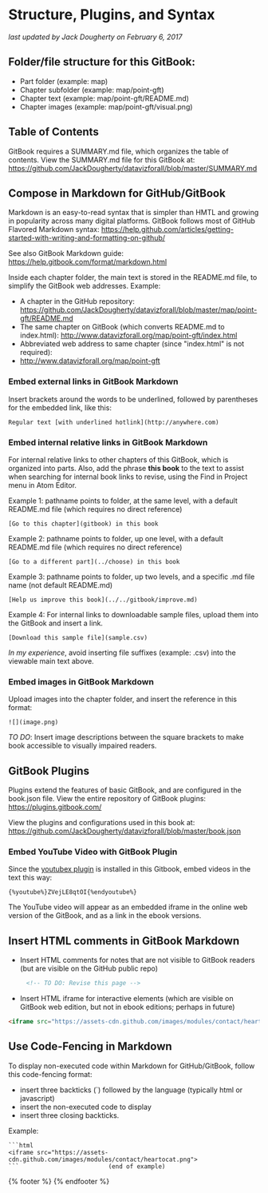# Structure, Plugins, and Syntax
*last updated by Jack Dougherty on February 6, 2017*

<!-- toc -->

## Folder/file structure for this GitBook:
- Part folder (example: map)
- Chapter subfolder (example: map/point-gft)
- Chapter text (example: map/point-gft/README.md)
- Chapter images (example: map/point-gft/visual.png)

## Table of Contents
GitBook requires a SUMMARY.md file, which organizes the table of contents. View the SUMMARY.md file for this GitBook at: https://github.com/JackDougherty/datavizforall/blob/master/SUMMARY.md

## Compose in Markdown for GitHub/GitBook
Markdown is an easy-to-read syntax that is simpler than HMTL and growing in popularity across many digital platforms. GitBook follows most of GitHub Flavored Markdown syntax: https://help.github.com/articles/getting-started-with-writing-and-formatting-on-github/

See also GitBook Markdown guide: https://help.gitbook.com/format/markdown.html

Inside each chapter folder, the main text is stored in the README.md file, to simplify the GitBook web addresses. Example:
- A chapter in the GitHub repository: https://github.com/JackDougherty/datavizforall/blob/master/map/point-gft/README.md
- The same chapter on GitBook (which converts README.md to index.html): http://www.datavizforall.org/map/point-gft/index.html
- Abbreviated web address to same chapter (since "index.html" is not required):
- http://www.datavizforall.org/map/point-gft


### Embed external links in GitBook Markdown
Insert brackets around the words to be underlined, followed by parentheses for the embedded link, like this:

```
Regular text [with underlined hotlink](http://anywhere.com)
```

### Embed internal relative links in GitBook Markdown

For internal relative links to other chapters of this GitBook, which is organized into parts. Also, add the phrase **this book** to the text to assist when searching for internal book links to revise, using the Find in Project menu in Atom Editor.

Example 1: pathname points to folder, at the same level, with a default README.md file (which requires no direct reference)

```
[Go to this chapter](gitbook) in this book
```

Example 2: pathname points to folder, up one level, with a default README.md file (which requires no direct reference)

```
[Go to a different part](../choose) in this book
```

Example 3: pathname points to folder, up two levels, and a specific .md file name (not default README.md)

```
[Help us improve this book](../../gitbook/improve.md)
```

Example 4: For internal links to downloadable sample files, upload them into the GitBook and insert a link.

```
[Download this sample file](sample.csv)
```

*In my experience*, avoid inserting file suffixes (example: .csv) into the viewable main text above.

### Embed images in GitBook Markdown
Upload images into the chapter folder, and insert the reference in this format:

```
![](image.png)
```

*TO DO*: Insert image descriptions between the square brackets to make book accessible to visually impaired readers.

## GitBook Plugins
Plugins extend the features of basic GitBook, and are configured in the book.json file. View the entire repository of GitBook plugins: https://plugins.gitbook.com/

View the plugins and configurations used in this book at: https://github.com/JackDougherty/datavizforall/blob/master/book.json

### Embed YouTube Video with GitBook Plugin
Since the [youtubex plugin](https://plugins.gitbook.com/plugin/youtubex) is installed in this Gitbook, embed videos in the text this way:

```
{%youtube%}ZVejLE8qtOI{%endyoutube%}
```
The YouTube video will appear as an embedded iframe in the online web version of the GitBook, and as a link in the ebook versions.


## Insert HTML comments in GitBook Markdown
- Insert HTML comments for notes that are not visible to GitBook readers (but are visible on the GitHub public repo)

```html
     <!-- TO DO: Revise this page -->
```
- Insert HTML iframe for interactive elements (which are visible on GitBook web edition, but not in ebook editions; perhaps in future)

```html
<iframe src="https://assets-cdn.github.com/images/modules/contact/heartocat.png">
```

## Use Code-Fencing in Markdown
To display non-executed code within Markdown for GitHub/GitBook, follow this code-fencing format:
- insert three backticks (`) followed by the language (typically html or javascript)
- insert the non-executed code to display
- insert three closing backticks.

Example:

```
```html
<iframe src="https://assets-cdn.github.com/images/modules/contact/heartocat.png">
```                         (end of example)
```

{% footer %}
{% endfooter %}
